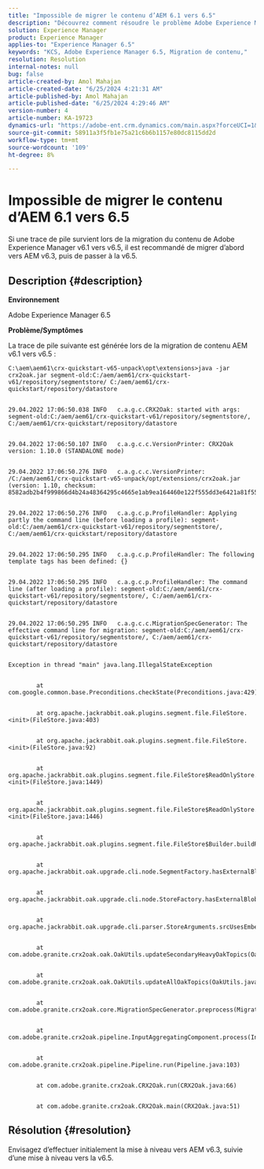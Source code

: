 ```yaml
---
title: "Impossible de migrer le contenu d’AEM 6.1 vers 6.5"
description: "Découvrez comment résoudre le problème Adobe Experience Manager où la trace de pile est générée pendant la migration de contenu v6.1 vers v6.5."
solution: Experience Manager
product: Experience Manager
applies-to: "Experience Manager 6.5"
keywords: "KCS, Adobe Experience Manager 6.5, Migration de contenu,"
resolution: Resolution
internal-notes: null
bug: false
article-created-by: Amol Mahajan
article-created-date: "6/25/2024 4:21:31 AM"
article-published-by: Amol Mahajan
article-published-date: "6/25/2024 4:29:46 AM"
version-number: 4
article-number: KA-19723
dynamics-url: "https://adobe-ent.crm.dynamics.com/main.aspx?forceUCI=1&pagetype=entityrecord&etn=knowledgearticle&id=e7d8a460-aa32-ef11-840a-6045bd06eea5"
source-git-commit: 58911a3f5fb1e75a21c6b6b1157e80dc8115dd2d
workflow-type: tm+mt
source-wordcount: '109'
ht-degree: 8%

---
```


# Impossible de migrer le contenu d’AEM 6.1 vers 6.5


Si une trace de pile survient lors de la migration du contenu de Adobe Experience Manager v6.1 vers v6.5, il est recommandé de migrer d’abord vers AEM v6.3, puis de passer à la v6.5.

## Description {#description}


<b>Environnement</b>

Adobe Experience Manager 6.5

<b>Problème/Symptômes</b>

La trace de pile suivante est générée lors de la migration de contenu AEM v6.1 vers v6.5 :


```
C:\aem\aem61\crx-quickstart-v65-unpack\opt\extensions>java -jar crx2oak.jar segment-old:C:/aem/aem61/crx-quickstart-v61/repository/segmentstore/ C:/aem/aem61/crx-quickstart/repository/datastore


29.04.2022 17:06:50.038 INFO   c.a.g.c.CRX2Oak: started with args: segment-old:C:/aem/aem61/crx-quickstart-v61/repository/segmentstore/, C:/aem/aem61/crx-quickstart/repository/datastore


29.04.2022 17:06:50.107 INFO   c.a.g.c.c.VersionPrinter: CRX2Oak version: 1.10.0 (STANDALONE mode)


29.04.2022 17:06:50.276 INFO   c.a.g.c.c.VersionPrinter: /C:/aem/aem61/crx-quickstart-v65-unpack/opt/extensions/crx2oak.jar (version: 1.10, checksum: 8582adb2b4f999866d4b24a48364295c4665e1ab9ea164460e122f555dd3e6421a81f55e74b45d72b86777079b7e48a29e2b8e6703c2a31d3b772e115743bfa5)


29.04.2022 17:06:50.276 INFO   c.a.g.c.p.ProfileHandler: Applying partly the command line (before loading a profile): segment-old:C:/aem/aem61/crx-quickstart-v61/repository/segmentstore/, C:/aem/aem61/crx-quickstart/repository/datastore


29.04.2022 17:06:50.295 INFO   c.a.g.c.p.ProfileHandler: The following template tags has been defined: {}


29.04.2022 17:06:50.295 INFO   c.a.g.c.p.ProfileHandler: The command line (after loading a profile): segment-old:C:/aem/aem61/crx-quickstart-v61/repository/segmentstore/, C:/aem/aem61/crx-quickstart/repository/datastore


29.04.2022 17:06:50.295 INFO   c.a.g.c.c.MigrationSpecGenerator: The effective command line for migration: segment-old:C:/aem/aem61/crx-quickstart-v61/repository/segmentstore/, C:/aem/aem61/crx-quickstart/repository/datastore


Exception in thread "main" java.lang.IllegalStateException


        at com.google.common.base.Preconditions.checkState(Preconditions.java:429)


        at org.apache.jackrabbit.oak.plugins.segment.file.FileStore.<init>(FileStore.java:403)


        at org.apache.jackrabbit.oak.plugins.segment.file.FileStore.<init>(FileStore.java:92)


        at org.apache.jackrabbit.oak.plugins.segment.file.FileStore$ReadOnlyStore.<init>(FileStore.java:1449)


        at org.apache.jackrabbit.oak.plugins.segment.file.FileStore$ReadOnlyStore.<init>(FileStore.java:1446)


        at org.apache.jackrabbit.oak.plugins.segment.file.FileStore$Builder.buildReadOnly(FileStore.java:393)


        at org.apache.jackrabbit.oak.upgrade.cli.node.SegmentFactory.hasExternalBlobReferences(SegmentFactory.java:94)


        at org.apache.jackrabbit.oak.upgrade.cli.node.StoreFactory.hasExternalBlobReferences(StoreFactory.java:67)


        at org.apache.jackrabbit.oak.upgrade.cli.parser.StoreArguments.srcUsesEmbeddedDatastore(StoreArguments.java:115)


        at com.adobe.granite.crx2oak.oak.OakUtils.updateSecondaryHeavyOakTopics(OakUtils.java:60)


        at com.adobe.granite.crx2oak.oak.OakUtils.updateAllOakTopics(OakUtils.java:41)


        at com.adobe.granite.crx2oak.core.MigrationSpecGenerator.preprocess(MigrationSpecGenerator.java:48)


        at com.adobe.granite.crx2oak.pipeline.InputAggregatingComponent.process(InputAggregatingComponent.java:38)


        at com.adobe.granite.crx2oak.pipeline.Pipeline.run(Pipeline.java:103)


        at com.adobe.granite.crx2oak.CRX2Oak.run(CRX2Oak.java:66)


        at com.adobe.granite.crx2oak.CRX2Oak.main(CRX2Oak.java:51)
```



## Résolution {#resolution}


Envisagez d’effectuer initialement la mise à niveau vers AEM v6.3, suivie d’une mise à niveau vers la v6.5.
